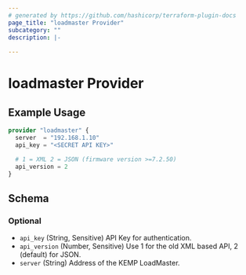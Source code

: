 ```yaml
---
# generated by https://github.com/hashicorp/terraform-plugin-docs
page_title: "loadmaster Provider"
subcategory: ""
description: |-
  
---
```


# loadmaster Provider



## Example Usage

```terraform
provider "loadmaster" {
  server  = "192.168.1.10"
  api_key = "<SECRET API KEY>"

  # 1 = XML 2 = JSON (firmware version >=7.2.50)
  api_version = 2
}
```

<!-- schema generated by tfplugindocs -->
## Schema

### Optional

- `api_key` (String, Sensitive) API Key for authentication.
- `api_version` (Number, Sensitive) Use 1 for the old XML based API, 2 (default) for JSON.
- `server` (String) Address of the KEMP LoadMaster.
